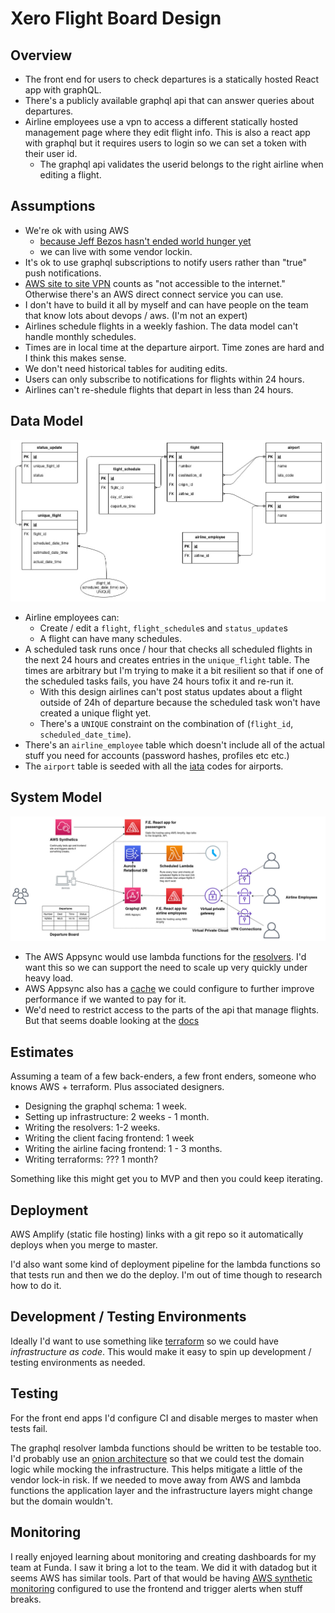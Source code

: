 # Xero Flight Board Design

## Overview

- The front end for users to check departures is a statically hosted React app with graphQL.
- There's a publicly available graphql api that can answer queries about departures.
- Airline employees use a vpn to access a different statically hosted management page where they edit flight info. This is also a react app with graphql but it requires users to login so we can set a token with their user id.
  - The graphql api validates the userid belongs to the right airline when editing a flight.

## Assumptions

- We're ok with using AWS 
  - [because Jeff Bezos hasn't ended world hunger yet](https://twitter.com/HasBezosDecided)
  - we can live with some vendor lockin.
- It's ok to use graphql subscriptions to notify users rather than "true" push notifications.
- [AWS site to site VPN](https://docs.aws.amazon.com/vpn/latest/s2svpn/VPC_VPN.html) counts as "not accessible to the internet." Otherwise there's an AWS direct connect service you can use.
- I don't have to build it all by myself and can have people on the team that know lots about devops / aws. (I'm not an expert)
- Airlines schedule flights in a weekly fashion. The data model can't handle monthly schedules.
- Times are in local time at the departure airport. Time zones are hard and I think this makes sense.
- We don't need historical tables for auditing edits.
- Users can only subscribe to notifications for flights within 24 hours.
- Airlines can't re-shedule flights that depart in less than 24 hours.

## Data Model

![datamodel](XeroFlightBoardDb.jpg)

- Airline employees can:
  - Create / edit a `flight`, `flight_schedule`s and `status_update`s
  - A flight can have many schedules.
- A scheduled task runs once / hour that checks all scheduled flights in the next 24 hours and creates entries in the `unique_flight` table. The times are arbitrary but I'm trying to make it a bit resilient so that if one of the scheduled tasks fails, you have 24 hours tofix it and re-run it.
  - With this design airlines can't post status updates about a flight outside of 24h of departure because the scheduled task won't have created a unique flight yet.
  - There's a `UNIQUE` constraint on the combination of (`flight_id`, `scheduled_date_time`).  
- There's an `airline_employee` table which doesn't include all of the actual stuff you need for accounts (password hashes, profiles etc etc.)
- The `airport` table is seeded with all the [iata](https://en.wikipedia.org/wiki/IATA_airport_code) codes for airports.

## System Model

![system](XeroFlightBoardStack.jpg)

- The AWS Appsync would use lambda functions for the [resolvers](https://docs.aws.amazon.com/appsync/latest/devguide/tutorials.html). I'd want this so we can support the need to scale up very quickly under heavy load.
- AWS Appsync also has a [cache](https://docs.aws.amazon.com/appsync/latest/devguide/enabling-caching.html) we could configure to further improve performance if we wanted to pay for it.
- We'd need to restrict access to the parts of the api that manage flights. But that seems doable looking at the [docs](https://docs.aws.amazon.com/appsync/latest/devguide/security-authorization-use-cases.html)

## Estimates

Assuming a team of a few back-enders, a few front enders, someone who knows AWS + terraform. Plus associated designers.

- Designing the graphql schema: 1 week. 
- Setting up infrastructure: 2 weeks - 1 month.
- Writing the resolvers: 1-2 weeks.
- Writing the client facing frontend: 1 week
- Writing the airline facing frontend: 1 - 3 months.
- Writing terraforms: ??? 1 month?

Something like this might get you to MVP and then you could keep iterating.

## Deployment

AWS Amplify (static file hosting) links with a git repo so it automatically deploys when you merge to master. 

I'd also want some kind of deployment pipeline for the lambda functions so that tests run and then we do the deploy. I'm out of time though to research how to do it.

## Development / Testing Environments

Ideally I'd want to use something like [terraform](https://www.terraform.io/) so we could have _infrastructure as code_. This would make it easy to spin up development / testing environments as needed.

## Testing

For the front end apps I'd configure CI and disable merges to master when tests fail.

The graphql resolver lambda functions should be written to be testable too. I'd probably use an [onion architecture](https://medium.com/@shivendraodean/software-architecture-the-onion-architecture-1b235bec1dec) so that we could test the domain logic while mocking the infrastructure. This helps mitigate a little of the vendor lock-in risk. If we needed to move away from AWS and lambda functions the application layer and the infrastructure layers might change but the domain wouldn't.

## Monitoring

I really enjoyed learning about monitoring and creating dashboards for my team at Funda. I saw it bring a lot to the team. We did it with datadog but it seems AWS has similar tools. Part of that would be having [AWS synthetic monitoring](https://docs.aws.amazon.com/AmazonCloudWatch/latest/monitoring/CloudWatch_Synthetics_Canaries.html) configured to use the frontend and trigger alerts when stuff breaks. 
